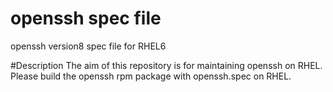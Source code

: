 # openssh spec file
openssh version8 spec file for RHEL6

#Description
The aim of this repository is for maintaining openssh on RHEL.
Please build the openssh rpm package with openssh.spec on RHEL.
